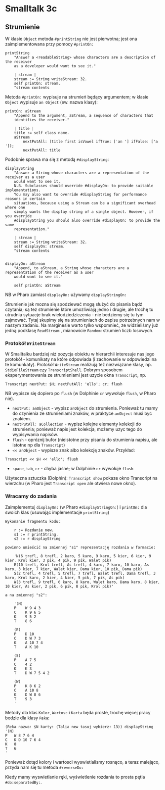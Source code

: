 # Smalltalk 3c 

## Strumienie

W klasie `Object` metoda `#printString` nie jest pierwotna; 
jest ona zaimplementowana przy pomocy `#printOn:`

```
printString
	"Answer a <readableString> whose characters are a description of the receiver 
	as a developer would want to see it."

	| stream |
	stream := String writeStream: 32.
	self printOn: stream.
	^stream contents
```

Metoda `#printOn:` wypisuje na strumień będący argumentem; 
w klasie `Object` wypisuje `an Object` (ew. nazwa klasy):

```
printOn: aStream
	"Append to the argument, aStream, a sequence of characters that  
	identifies the receiver."

	| title |
	title := self class name.
	aStream
		nextPutAll: (title first isVowel ifTrue: ['an '] ifFalse: ['a ']);
		nextPutAll: title
```

Podobnie sprawa ma się z metodą `#displayString`:

```
displayString
	"Answer a String whose characters are a representation of the receiver as a user
	would want to see it.
	N.B. Subclasses should override #displayOn: to provide suitable implementations. 
	You may also want to override #displayString for performance reasons in certain 
	situations, because using a Stream can be a significant overhead where one 
	simply wants the display string of a single object. However, if you override
	#displayString you should also override #displayOn: to provide the same
	representation."

	| stream |
	stream := String writeStream: 32.
	self displayOn: stream.
	^stream contents


displayOn: aStream
	"Append, to aStream, a String whose characters are a representation of the receiver as a user
	would want to see it."

	self printOn: aStream
```

NB w Pharo zamiast `displayOn:` używamy  `displayStringOn:`

Strumienie jak mozna się spodziewać mogą służyć do pisania bądź czytania; są tez strumienie które umozliwiają jedno i drugie, ale trochę tu utrudnia sytuacje brak wielodziedziczenia - nie bedziemy się tu tym zajmować. Tytaj skupimy się na strumieniach do zapisu potrzebnych nam w naszym zadaniu. Na marginesie warto tylko wspomnieć, ze widzieliśmy już jedną podklasę `ReadStream` , mianowicie `Random`: strumień liczb losowych.


### Protokół `WriteStream`

W Smalltalku bardziej niż pozycja obiektu w hierarchii interesuje nas jego protokół - komunikaty na które odpowiada (i zachowanie w odpowiedzi na te komunkaty). Protokół `WriteStream` realizują też niezwiązane klasy, np. `StdioFileStream` czy `TranscriptShell`. Dobrym sposobem eksperymentowania ze strumieniami jest uzycie okna `Transcript`, np.

```
Transcript nextPut: $H; nextPutAll: 'ello'; cr; flush
```
NB wypisze się dopiero po `flush` (w Dolphinie `cr` wywołuje `flush`, w Pharo nie).

* `nextPut: anObject` - wypisz `anObject` do strumienia. Ponieważ tu mamy do czynienia ze strumieniami znaków, w praktyce `anObject` musi byc znakiem.
* `nextPutAll: aCollection` - wypisz kolejne elementy kolekcji do strumienia; ponieważ napis jest kolekcja, możemy uzyc tego do wypisywania napisów.
* `flush` - opróznij bufor (nieistotne przy pisaniu do strumienia napisu, ale istotne np dla `Transcript`)
* `<< anObject` - wypisze znak albo kolekcję znaków. Przykład:
```
Transcript << $H << 'ello'; flush
```
* `space`, `tab`, `cr` - chyba jasne; w Dolphinie `cr` wywołuje `flush`

Użyteczna sztuczka (Dolphin): `Transcript show` pokaze okno Transcript na wierzchu (w Pharo jest `Transcript open` ale otwiera nowe okno).

### Wracamy do zadania

Zaimplementuj `displayOn:` (w Pharo `#displayStringOn:`) i `printOn:` dla swoich klas (usuwając implementacje `printString`)

```
Wykonanie fragmentu kodu:

    r := Rozdanie new.
    s1 := r printString.
    s2 := r displayString

powinno umieścić na zmiennej "s1" reprezentację rozdania w formacie:

    'N(6 trefl, 8 trefl, 2 karo, 5 karo, 9 karo, 5 kier, 6 kier, 9 kier, Krol kier, 3 pik, 4 pik, 9 pik, Walet pik)
    E(10 trefl, Krol trefl, As trefl, 4 karo, 7 karo, 10 karo, As karo, 3 kier, 7 kier, Walet kier, Dama kier, 10 pik, Dama pik)
    S(2 trefl, 4 trefl, 5 trefl, 7 trefl, Walet trefl, Dama trefl, 3 karo, Krol karo, 2 kier, 4 kier, 5 pik, 7 pik, As pik)
    W(3 trefl, 9 trefl, 6 karo, 8 karo, Walet karo, Dama karo, 8 kier, 10 kier, As kier, 2 pik, 6 pik, 8 pik, Krol pik)'

a na zmiennej "s2":

    '(N)
    P    W 9 4 3
    C    K 9 6 5
    K    9 5 2
    T    8 6

    (E)
    P    D 10
    C    D W 7 3
    K    A 10 7 4
    T    A K 10

    (S)
    P    A 7 5
    C    4 2
    K    K 3
    T    D W 7 5 4 2

    (W)
    P    K 8 6 2
    C    A 10 8
    K    D W 8 6
    T    9 3
    '
```

Metody dla klas `Kolor`, `Wartosc` i `Karta` będa proste, trochę więcej pracy bedzie dla klasy `Reka`:

```
(Reka nazwa: $N karty: (Talia new tasuj wybierz: 13)) displayString
'(N)
P	W 8 7 6 4 
C	K D 10 7 6 4 
K	8 
T	6 
'
```

Ponieważ dotąd kolory i wartosci wyswietlalismy rosnąco, a teraz malejąco, przyda nam się tu metoda `#reverseDo:`

Kiedy mamy wyswietlanie ręki, wyświetlenie rozdania to prosta pętla `#do:separatedBy:`.

